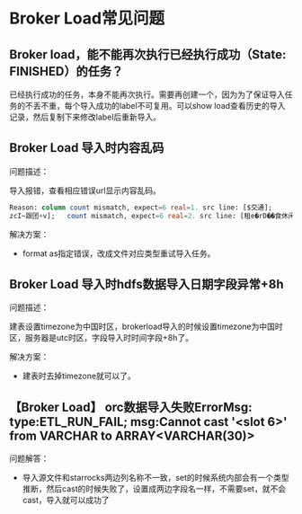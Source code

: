 # Broker Load常见问题

## Broker load，能不能再次执行已经执行成功（State: FINISHED）的任务？

已经执行成功的任务，本身不能再次执行。需要再创建一个，因为为了保证导入任务的不丢不重，每个导入成功的label不可复用。可以show load查看历史的导入记录，然后复制下来修改label后重新导入。

## Broker Load 导入时内容乱码

问题描述：

导入报错，查看相应错误url显示内容乱码。

```SQL
Reason: column count mismatch, expect=6 real=1. src line: [$交通];
zcI~跟团+v];   count mismatch, expect=6 real=2. src line: [租e�rD��食休闲娱乐
```

解决方案：

* format as指定错误，改成文件对应类型重试导入任务。

## Broker Load 导入时hdfs数据导入日期字段异常+8h

问题描述：

建表设置timezone为中国时区，brokerload导入的时候设置timezone为中国时区，服务器是utc时区，字段导入时时间字段+8h了。

解决方案：

* 建表时去掉timezone就可以了。

## 【Broker Load】 orc数据导入失败ErrorMsg: type:ETL_RUN_FAIL; msg:Cannot cast '<slot 6>' from VARCHAR to ARRAY<VARCHAR(30)>

问题解答：

* 导入源文件和starrocks两边列名称不一致，set的时候系统内部会有一个类型推断，然后cast的时候失败了，设置成两边字段名一样，不需要set，就不会cast，导入就可以成功了
